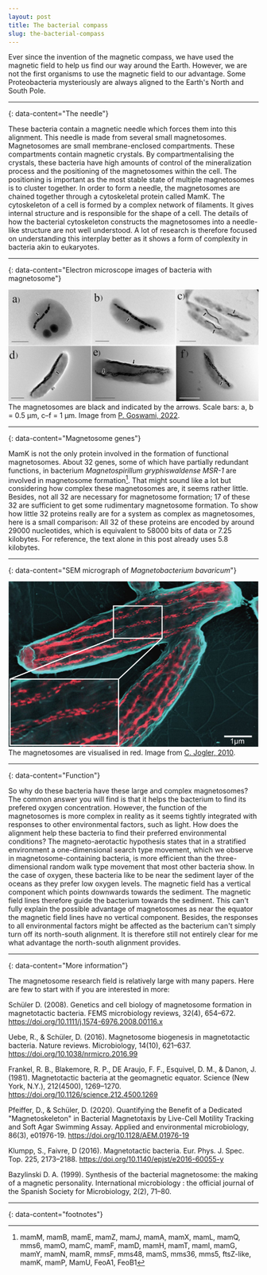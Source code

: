 ```yaml
---
layout: post
title: The bacterial compass
slug: the-bacterial-compass
---
```


Ever since the invention of the magnetic compass, we have used the magnetic field to help us find our way around the Earth. However, we are not the first organisms to use the magnetic field to our advantage. Some Proteobacteria mysteriously are always aligned to the Earth's North and South Pole.

---
{: data-content="The needle"}

These bacteria contain a magnetic needle which forces them into this alignment. This needle is made from several small magnetosomes. Magnetosomes are small membrane-enclosed compartments. These compartments contain magnetic crystals. By compartmentalising the crystals, these bacteria have high amounts of control of the mineralization process and the positioning of the magnetosomes within the cell. The positioning is important as the most stable state of multiple magnetosomes is to cluster together. In order to form a needle, the magnetosomes are chained together through a cytoskeletal protein called MamK. The cytoskeleton of a cell is formed by a complex network of filaments. It gives internal structure and is responsible for the shape of a cell. The details of how the bacterial cytoskeleton constructs the magnetosomes into a needle-like structure are not well understood. A lot of research is therefore focused on understanding this interplay better as it shows a form of complexity in bacteria akin to eukaryotes.

---
{: data-content="Electron microscope images of bacteria with magnetosome"}

![Figure#001: The bacterial compass](../assets/images/figures/magnetosomes_1.jpg)
The magnetosomes are black and indicated by the arrows. Scale bars: a, b = 0.5 μm, c–f = 1 μm. Image from [P. Goswami, 2022](https://doi.org/10.1038/s41522-022-00304-0).

---
{: data-content="Magnetosome genes"}

MamK is not the only protein involved in the formation of functional magnetosomes. About 32 genes, some of which have partially redundant functions, in bacterium *Magnetospirillum gryphiswaldense MSR-1* are involved in magnetosome formation[^1]. That might sound like a lot but considering how complex these magnetosomes are, it seems rather little. Besides, not all 32 are necessary for magnetosome formation; 17 of these 32 are sufficient to get some rudimentary magnetosome formation. To show how little 32 proteins really are for a system as complex as magnetosomes, here is a small comparison: All 32 of these proteins are encoded by around 29000 nucleotides, which is equivalent to 58000 bits of data or 7.25 kilobytes. For reference, the text alone in this post already uses 5.8 kilobytes.

---
{: data-content="SEM micrograph of *Magnetobacterium bavaricum*"}

![Figure#002: The bacterial compass](../assets/images/figures/magnetosomes_2.jpg)
The magnetosomes are visualised in red. Image from [C. Jogler, 2010](https://doi.org/10.1111/j.1462-2920.2010.02220.x).

---
{: data-content="Function"}

So why do these bacteria have these large and complex magnetosomes? The common answer you will find is that it helps the bacterium to find its prefered oxygen concentration. However, the function of the magnetosomes is more complex in reality as it seems tightly integrated with responses to other environmental factors, such as light. How does the alignment help these bacteria to find their preferred environmental conditions? The magneto-aerotactic hypothesis states that in a stratified environment a one-dimensional search type movement, which we observe in magnetosome-containing bacteria, is more efficient than the three-dimensional random walk type movement that most other bacteria show. In the case of oxygen, these bacteria like to be near the sediment layer of the oceans as they prefer low oxygen levels. The magnetic field has a vertical component which points downwards towards the sediment. The magnetic field lines therefore guide the bacterium towards the sediment. This can't fully explain the possible advantage of magnetosomes as near the equator the magnetic field lines have no vertical component. Besides, the responses to all environmental factors might be affected as the bacterium can't simply turn off its north-south alignment. It is therefore still not entirely clear for me what advantage the north-south alignment provides.

---
{: data-content="More information"}

The magnetosome research field is relatively large with many papers. Here are few to start with if you are interested in more:

Schüler D. (2008). Genetics and cell biology of magnetosome formation in magnetotactic bacteria. FEMS microbiology reviews, 32(4), 654–672. <https://doi.org/10.1111/j.1574-6976.2008.00116.x>

Uebe, R., & Schüler, D. (2016). Magnetosome biogenesis in magnetotactic bacteria. Nature reviews. Microbiology, 14(10), 621–637. <https://doi.org/10.1038/nrmicro.2016.99>

Frankel, R. B., Blakemore, R. P., DE Araujo, F. F., Esquivel, D. M., & Danon, J. (1981). Magnetotactic bacteria at the geomagnetic equator. Science (New York, N.Y.), 212(4500), 1269–1270. <https://doi.org/10.1126/science.212.4500.1269>

Pfeiffer, D., & Schüler, D. (2020). Quantifying the Benefit of a Dedicated "Magnetoskeleton" in Bacterial Magnetotaxis by Live-Cell Motility Tracking and Soft Agar Swimming Assay. Applied and environmental microbiology, 86(3), e01976-19. <https://doi.org/10.1128/AEM.01976-19>

Klumpp, S., Faivre, D (2016). Magnetotactic bacteria. Eur. Phys. J. Spec. Top. 225, 2173–2188. <https://doi.org/10.1140/epjst/e2016-60055-y>

Bazylinski D. A. (1999). Synthesis of the bacterial magnetosome: the making of a magnetic personality. International microbiology : the official journal of the Spanish Society for Microbiology, 2(2), 71–80.

---
{: data-content="footnotes"}

[^1]: mamM, mamB, mamE, mamZ, mamJ, mamA, mamX, mamL, mamQ, mms6, mamO, mamC, mamF, mamD, mamH, mamT, mamI, mamG, mamY, mamN, mamR, mmsF, mms48, mamS, mms36, mms5, ftsZ-like, mamK, mamP, MamU, FeoA1, FeoB1